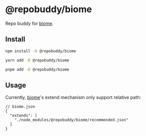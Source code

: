 # @repobuddy/biome

Repo buddy for [biome].

## Install

```sh
npm install -D @repobuddy/biome

yarn add -D @repobuddy/biome

pnpm add -D @repobuddy/biome
```

## Usage

Currently, [biome]'s extend mechanism only support relative path:

```jsonc
// biome.json
{
  "extends": [
    "./node_modules/@repobuddy/biome/recommended.json"
  ]
}

```

[biome]: https://biomejs.dev
